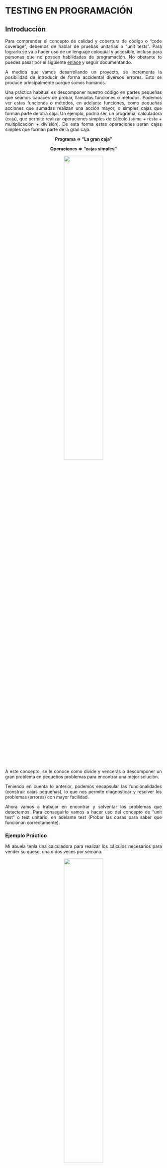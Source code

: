 <div align="justify">

# TESTING EN PROGRAMACIÓN

## Introducción

 Para comprender el concepto de calidad y cobertura de código o “code coverage”, debemos de hablar de pruebas unitarias o “unit tests”. Para lograrlo se va a hacer uso de un lenguaje coloquial y accesible, incluso para personas que no poseen habilidades de programación. No obstante te puedes pasar por el siguiente [enlace](https://jpexposito.com/preparing-development-environment-java/) y seguir documentando.

 A medida que vamos desarrollando un proyecto, se incrementa la posibilidad de introducir de forma accidental diversos errores. Esto se produce principalmente porque somos humanos.
 
 Una práctica habitual es descomponer nuestro código en partes pequeñas que seamos capaces de probar, llamadas funciones o métodos. Podemos ver estas funciones o métodos, en adelante funciones, como pequeñas acciones que sumadas realizan una acción mayor, o simples cajas que forman parte de otra caja. Un ejemplo, podría ser, un programa, calculadora (caja), que permite realizar operaciones simples de cálculo (suma + resta + multiplicación + división). De esta forma estas operaciones serán cajas simples que forman parte de la gran caja.

<div align="center">

__Programa => “La gran caja”__

__Operaciones => “cajas simples”__


<img src="https://jpexposito.com/wp-content/uploads/2021/03/idea-test.png" width="50%" >

</div>

A este concepto, se le conoce como divide y vencerás o descomponer un gran problema en pequeños problemas para encontrar una mejor solución.

Teniendo en cuenta lo anterior, podemos encapsular las funcionalidades (construir cajas pequeñas), lo que nos permite diagnosticar y resolver los problemas (errores) con mayor facilidad.

Ahora vamos a trabajar en encontrar y solventar los problemas que detectemos. Para conseguirlo vamos a hacer uso del concepto de “unit test” o test unitario, en adelante test (Probar las cosas para saber que funcionan correctamente).

### Ejemplo Práctico

 Mi abuela tenía una calculadora para realizar los cálculos necesarios para vender su queso, una o dos veces por semana.
 <div align="center">
 <img src="https://jpexposito.com/wp-content/uploads/2021/03/abuela.png" width="50%" >
</div>
 Este ejemplo resulta muy simple, pero pongamos que mi abuela se equivoca, y realiza una división por 0, cuál es el resultado correcto.
 La pregunta que te harás en estos momentos es por qué se producen estos errores, éstas son las principales causas:

 - Factor humano. Todos somos humanos menos yo.
 - Prisas. “Lo tienes que tener terminado para ayer”.
 - Exceso de seguridad en uno mismo. Nos creemos “Superman”. ¡Superman no!, pero Lobezno, sí que soy.
 - Complejidad del problema (caja) a resolver.

__Los test, tienen como principal misión evitar estos errores, y garantizar un programa eficiente.__

## ¿Qué es un test?
 
 Un test es una prueba, que tiene como objetivo detectar fallos en nuestras funciones durante el proceso de desarrollo.

 Mientras desarrollamos nuestro código, hemos de desarrollar de forma paralela los diferentes test para tener la certeza que nuestro programa es una solución robusta (eficiente).

### ¿Para qué sirven los test?

 Pensemos en un robot, bueno tal vez mi abuela eso no lo entiende, pero si la persona mayor detrás del visillo, que vigila el correcto funcionamiento de nuestro programa (calculadora), que para mi abuela servía para realizar los cálculos cuando vendía su queso. Bueno ese robot, (persona detrás del visillo), es el encargado de analizar el resultado de nuestras funciones (cajas), tanto cuando los parámetros de entrada (elementos) son correctos, como cuando estos no lo son, y la respuesta de la caja es la incorrecta. Es decir tenemos todo controlado, __La abuela del visillo lo tiene todo controlado__.

### ¿Por qué son además importantes en el desarrollo en cualquier lenguaje de programación?

 La respuesta es simple. __FORMA PARTE DEL CICLO DE DESARROLLO DE DESARROLLO__

 <div align="center">
 <img src=" https://www.imk.es/wp-content/uploads/2015/03/ciclo-de-vida-app.jpg" width="50%" >
</div>

</div>